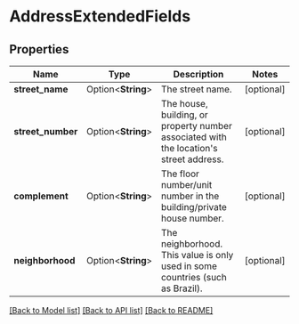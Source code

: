 # AddressExtendedFields

## Properties

Name | Type | Description | Notes
------------ | ------------- | ------------- | -------------
**street_name** | Option<**String**> | The street name. | [optional]
**street_number** | Option<**String**> | The house, building, or property number associated with the location's street address. | [optional]
**complement** | Option<**String**> | The floor number/unit number in the building/private house number. | [optional]
**neighborhood** | Option<**String**> | The neighborhood. This value is only used in some countries (such as Brazil). | [optional]

[[Back to Model list]](../README.md#documentation-for-models) [[Back to API list]](../README.md#documentation-for-api-endpoints) [[Back to README]](../README.md)


